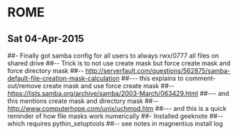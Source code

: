 # ROME
## Sat 04-Apr-2015
##- Finally got samba config for all users to always rwx/0777 all files on shared drive
##-- Trick is to not use create mask but force create mask and force directory mask
##-- http://serverfault.com/questions/562875/samba-default-file-creation-mask-calculation
##--- this explains to comment-out/remove create mask and use force create mask
##-- https://lists.samba.org/archive/samba/2003-March/063429.html
##--- and this mentions create mask and directory mask
##-- http://www.computerhope.com/unix/uchmod.htm
##--- and this is a quick reminder of how file masks work numerically
##- Installed geeknote
##-- which requires pythin_setuptools
##-- see notes in magnentius install log
